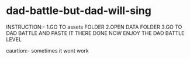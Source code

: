# dad-battle-but-dad-will-sing
 
 INSTRUCTION:-
 1.GO TO assets FOLDER 
 2.OPEN DATA FOLDER 
 3.GO TO DAD BATTLE AND PASTE IT THERE 
  DONE NOW ENJOY THE DAD BATTLE LEVEL
 
 caurtion:-
 sometimes it wont work
 
 
 
 
 
 
 
 
 
 
 
 
 
 
 
 
 
 
 
